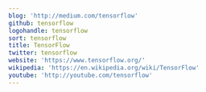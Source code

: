 ```yaml
---
blog: 'http://medium.com/tensorflow'
github: tensorflow
logohandle: tensorflow
sort: tensorflow
title: TensorFlow
twitter: tensorflow
website: 'https://www.tensorflow.org/'
wikipedia: 'https://en.wikipedia.org/wiki/TensorFlow'
youtube: 'http://youtube.com/tensorflow'
---
```

